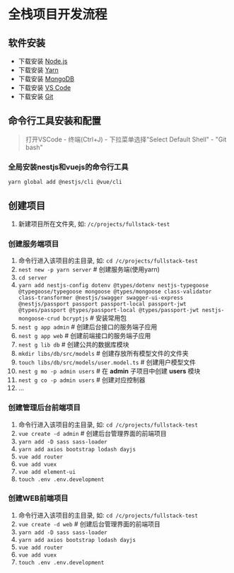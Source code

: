 # 全栈项目开发流程

## 软件安装

- 下载安装 [Node.js](http://nodejs.cn/download/)
- 下载安装 [Yarn](https://www.yarnpkg.com/en/docs/install)
- 下载安装 [MongoDB](https://www.mongodb.com/download-center/community)
- 下载安装 [VS Code](https://code.visualstudio.com/Download)
- 下载安装 [Git](https://git-scm.com/downloads)


## 命令行工具安装和配置

> 打开VSCode - 终端(Ctrl+J) - 下拉菜单选择"Select Default Shell" - "Git bash"

### 全局安装nestjs和vuejs的命令行工具

```shell
yarn global add @nestjs/cli @vue/cli
```

## 创建项目

1. 新建项目所在文件夹, 如: `/c/projects/fullstack-test`

### 创建服务端项目

1. 命令行进入该项目的主目录, 如: `cd /c/projects/fullstack-test`
1. `nest new -p yarn server` # 创建服务端(使用yarn)
1. `cd server`
1. `yarn add nestjs-config dotenv @types/dotenv nestjs-typegoose @typegoose/typegoose mongoose @types/mongoose class-validator class-transformer @nestjs/swagger swagger-ui-express @nestjs/passport passport passport-local passport-jwt @types/passport @types/passport-local @types/passport-jwt nestjs-mongoose-crud bcryptjs` # 安装常用包
1. `nest g app admin` # 创建后台接口的服务端子应用
1. `nest g app web` # 创建前端接口的服务端子应用
1. `nest g lib db` # 创建公共的数据库模块
1. `mkdir libs/db/src/models` # 创建存放所有模型文件的文件夹
1. `touch libs/db/src/models/user.model.ts` # 创建用户模型文件
1. `nest g mo -p admin users` # 在 **admin** 子项目中创建 **users** 模块
1. `nest g co -p admin users` # 创建对应控制器
1. ...

### 创建管理后台前端项目

1. 命令行进入该项目的主目录, 如: `cd /c/projects/fullstack-test`
1. `vue create -d admin` # 创建后台管理界面的前端项目
1. `yarn add -D sass sass-loader`
1. `yarn add axios bootstrap lodash dayjs`
1. `vue add router`
1. `vue add vuex`
1. `vue add element-ui`
1. `touch .env .env.development`

### 创建WEB前端项目

1. 命令行进入该项目的主目录, 如: `cd /c/projects/fullstack-test`
1. `vue create -d web` # 创建后台管理界面的前端项目
1. `yarn add -D sass sass-loader`
1. `yarn add axios bootstrap lodash dayjs`
1. `vue add router`
1. `vue add vuex`
1. `touch .env .env.development`